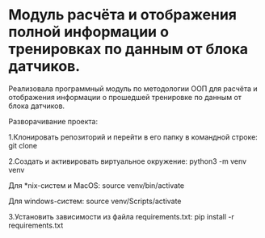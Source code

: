 # Модуль расчёта и отображения полной информации о тренировках по данным от блока датчиков.

Реализовала программный модуль по методологии ООП для расчёта и отображения информации
о прошедшей тренировке по данным от блока датчиков.

Разворачивание проекта:

1.Клонировать репозиторий и перейти в его папку в командной строке:
git clone 

2.Cоздать и активировать виртуальное окружение:
python3 -m venv venv 

Для *nix-систем и MacOS:
source venv/bin/activate 

Для windows-систем:
source venv/Scripts/activate 

3.Установить зависимости из файла requirements.txt:
pip install -r requirements.txt
